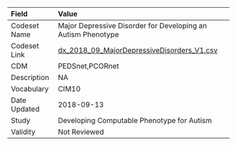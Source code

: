 |Field        |Value                                                        |
|:------------|:------------------------------------------------------------|
|Codeset Name |Major Depressive Disorder for Developing an Autism Phenotype |
|Codeset Link |[dx_2018_09_MajorDepressiveDisorders_V1.csv](https://github.com/PEDSnet/Variable-Dictionary/blob/main/conditions/dx_2018_09_MajorDepressiveDisorders_V1.csv)|
|CDM          |PEDSnet,PCORnet                                              |
|Description  |NA                                                           |
|Vocabulary   |CIM10                                                        |
|Date Updated |2018-09-13                                                   |
|Study        |Developing Computable Phenotype for Autism                   |
|Validity     |Not Reviewed                                                 |
